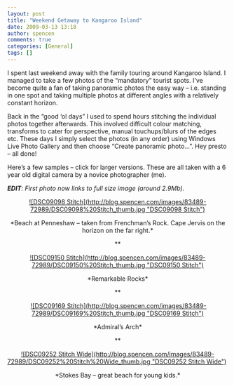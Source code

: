 ```yaml
---
layout: post
title: "Weekend Getaway to Kangaroo Island"
date: 2009-03-13 13:18
author: spencen
comments: true
categories: [General]
tags: []
---
```



I spent last weekend away with the family touring around Kangaroo Island. I managed to take a few photos of the “mandatory” tourist spots. I’ve become quite a fan of taking panoramic photos the easy way – i.e. standing in one spot and taking multiple photos at different angles with a relatively constant horizon.
  

Back in the “good ‘ol days” I used to spend hours stitching the individual photos together afterwards. This involved difficult colour matching, transforms to cater for perspective, manual touchups/blurs of the edges etc. These days I simply select the photos (in any order) using Windows Live Photo Gallery and then choose “Create panoramic photo…”. Hey presto – all done!
  

Here’s a few samples – click for larger versions. These are all taken with a 6 year old digital camera by a novice photographer (me).
  

***EDIT**: First photo now links to full size image (around 2.9Mb).*
  <p align="center"><a href="http://photos.spencen.com/images/A_9/7/5/7/7579/abzu4er1.jpg" target="_blank">![DSC09098 Stitch](http://blog.spencen.com/images/83489-72989/DSC09098%20Stitch_thumb.jpg "DSC09098 Stitch")</a> 
  <p align="center">*Beach at Penneshaw – taken from Frenchman’s Rock. Cape Jervis on the horizon on the far right.*
  <p align="center">**
  <p align="center"><a href="http://blog.spencen.com/images/83489-72989/DSC09150%20Stitch_2.jpg" target="_blank">![DSC09150 Stitch](http://blog.spencen.com/images/83489-72989/DSC09150%20Stitch_thumb.jpg "DSC09150 Stitch")</a>
  <p align="center">*Remarkable Rocks*
  <p align="center">**
  <p align="center">&#160;<a href="http://blog.spencen.com/images/83489-72989/DSC09169%20Stitch_2.jpg" target="_blank">![DSC09169 Stitch](http://blog.spencen.com/images/83489-72989/DSC09169%20Stitch_thumb.jpg "DSC09169 Stitch")</a>
  <p align="center">*Admiral’s Arch*
  <p align="center">**
  <p align="center"><a href="http://blog.spencen.com/images/83489-72989/DSC09252%20Stitch%20Wide_2.jpg" target="_blank">![DSC09252 Stitch Wide](http://blog.spencen.com/images/83489-72989/DSC09252%20Stitch%20Wide_thumb.jpg "DSC09252 Stitch Wide")</a>&#160;
  <p align="center">*Stokes Bay – great beach for young kids.*
  <p align="center">


